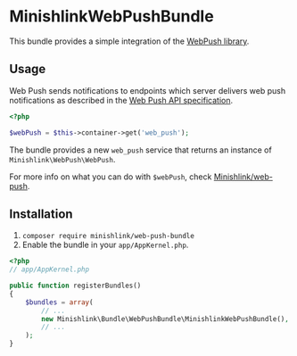 # MinishlinkWebPushBundle

This bundle provides a simple integration of the [WebPush library](https://github.com/Minishlink/web-push).

## Usage
Web Push sends notifications to endpoints which server delivers web push notifications as described in
the [Web Push API specification](http://www.w3.org/TR/push-api/).

```php
<?php

$webPush = $this->container->get('web_push');
```

The bundle provides a new `web_push` service that returns an instance of `Minishlink\WebPush\WebPush`.

For more info on what you can do with `$webPush`, check [Minishlink/web-push](https://github.com/Minishlink/web-push).

## Installation

1. `composer require minishlink/web-push-bundle`
2. Enable the bundle in your `app/AppKernel.php`.

```php
<?php
// app/AppKernel.php

public function registerBundles()
{
    $bundles = array(
        // ...
        new Minishlink\Bundle\WebPushBundle\MinishlinkWebPushBundle(),
        // ...
    );
}
```
